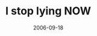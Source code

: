 ---
layout: base.njk
title : 'I stop lying NOW' 
view_title : 'I stop lying NOW' 
year : '2006' 
date : '2006-09-18' 
img_file : '/drawing/istoplyingnow.png' 
html_file : 'istoplyingnow' 
next_html : 'goodluckihopeithelps.html' 
year_order : '254' 
permalink : "title/{{html_file}}.html"
---